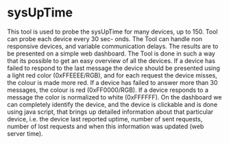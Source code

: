 # sysUpTime
This tool is used to probe the sysUpTime for many devices, up to 150. Tool can probe each device every 30 sec- onds. The Tool can handle non responsive devices, and variable communication delays. The results are to be presented on a simple web dashboard. The Tool is done in such a way that its possible to get an easy overview of all the devices. If a device has failed to respond to the last message the device should be presented using a light red color (0xFFEEEE/RGB), and for each request the device misses, the colour is made more red. If a device has failed to answer more than 30 messages, the colour is red (0xFF0000/RGB). If a device responds to a message the color is normalized to white (0xFFFFFF). On the dashboard we can completely identify the device, and the device is clickable and is done using java script, that brings up detailed information about that particular device, i.e. the device last reported uptime, number of sent requests, number of lost requests and when this information was updated (web server time). 
